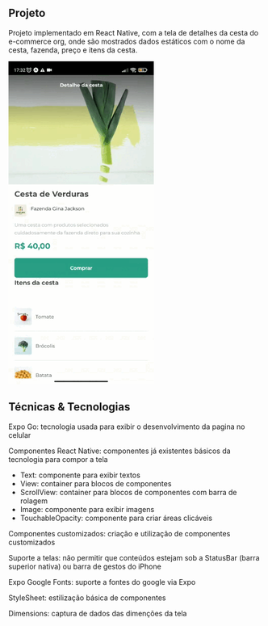 ## Projeto
Projeto implementado em React Native, com a tela de detalhes da cesta do e-commerce org, onde são mostrados dados estáticos com o nome da cesta, fazenda, preço e itens da cesta.


![ReactNative](https://github.com/CarlosAlexFO/ReactNative_Cesta-Verdura/blob/main/ReactNative.gif)



## Técnicas & Tecnologias

 Expo Go: tecnologia usada para exibir o desenvolvimento da pagina no celular
 
 Componentes React Native: componentes já existentes básicos da tecnologia para compor a tela
 
* Text: componente para exibir textos
* View: container para blocos de componentes
* ScrollView: container para blocos de componentes com barra de rolagem
* Image: componente para exibir imagens
* TouchableOpacity: componente para criar áreas clicáveis


Componentes customizados: criação e utilização de componentes customizados

Suporte a telas: não permitir que conteúdos estejam sob a StatusBar (barra superior nativa) ou barra de gestos do iPhone

Expo Google Fonts: suporte a fontes do google via Expo

StyleSheet: estilização básica de componentes

Dimensions: captura de dados das dimenções da tela
